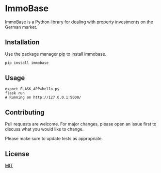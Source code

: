 # ImmoBase

ImmoBase is a Python library for dealing with property investments on the German market.

## Installation

Use the package manager [pip](https://pip.pypa.io/en/stable/) to install immobase.

```bash
pip install immobase
```

## Usage

```shell
export FLASK_APP=hello.py
flask run
# Running on http://127.0.0.1:5000/
```

## Contributing
Pull requests are welcome. For major changes, please open an issue first to discuss what you would like to change.

Please make sure to update tests as appropriate.

## License
[MIT](https://choosealicense.com/licenses/mit/)

